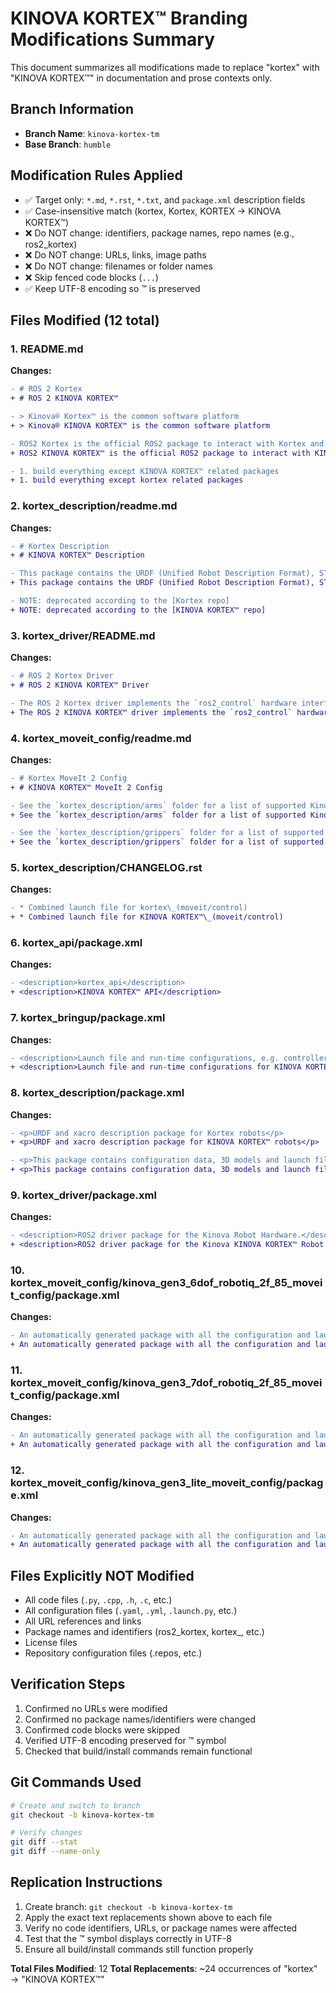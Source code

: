 # KINOVA KORTEX™ Branding Modifications Summary

This document summarizes all modifications made to replace "kortex" with "KINOVA KORTEX™" in documentation and prose contexts only.

## Branch Information
- **Branch Name**: `kinova-kortex-tm`
- **Base Branch**: `humble`

## Modification Rules Applied
- ✅ Target only: `*.md`, `*.rst`, `*.txt`, and `package.xml` description fields
- ✅ Case-insensitive match (kortex, Kortex, KORTEX → KINOVA KORTEX™)
- ❌ Do NOT change: identifiers, package names, repo names (e.g., ros2_kortex)
- ❌ Do NOT change: URLs, links, image paths
- ❌ Do NOT change: filenames or folder names
- ❌ Skip fenced code blocks (```...```)
- ✅ Keep UTF-8 encoding so ™ is preserved

## Files Modified (12 total)

### 1. README.md
**Changes:**
```diff
- # ROS 2 Kortex
+ # ROS 2 KINOVA KORTEX™

- > Kinova® Kortex™ is the common software platform
+ > Kinova® KINOVA KORTEX™ is the common software platform

- ROS2 Kortex is the official ROS2 package to interact with Kortex and its related products. It is built upon the Kortex API
+ ROS2 KINOVA KORTEX™ is the official ROS2 package to interact with KINOVA KORTEX™ and its related products. It is built upon the KINOVA KORTEX™ API

- 1. build everything except KINOVA KORTEX™ related packages
+ 1. build everything except kortex related packages
```

### 2. kortex_description/readme.md
**Changes:**
```diff
- # Kortex Description
+ # KINOVA KORTEX™ Description

- This package contains the URDF (Unified Robot Description Format), STL and configuration files for the Kortex-compatible robots.
+ This package contains the URDF (Unified Robot Description Format), STL and configuration files for the KINOVA KORTEX™-compatible robots.

- NOTE: deprecated according to the [Kortex repo]
+ NOTE: deprecated according to the [KINOVA KORTEX™ repo]
```

### 3. kortex_driver/README.md
**Changes:**
```diff
- # ROS 2 Kortex Driver
+ # ROS 2 KINOVA KORTEX™ Driver

- The ROS 2 Kortex driver implements the `ros2_control` hardware interface
+ The ROS 2 KINOVA KORTEX™ driver implements the `ros2_control` hardware interface
```

### 4. kortex_moveit_config/readme.md
**Changes:**
```diff
- # Kortex MoveIt 2 Config
+ # KINOVA KORTEX™ MoveIt 2 Config

- See the `kortex_description/arms` folder for a list of supported Kinova Kortex robots.
+ See the `kortex_description/arms` folder for a list of supported Kinova KINOVA KORTEX™ robots.

- See the `kortex_description/grippers` folder for a list of supported Kinova Kortex grippers.
+ See the `kortex_description/grippers` folder for a list of supported Kinova KINOVA KORTEX™ grippers.
```

### 5. kortex_description/CHANGELOG.rst
**Changes:**
```diff
- * Combined launch file for kortex\_(moveit/control)
+ * Combined launch file for KINOVA KORTEX™\_(moveit/control)
```

### 6. kortex_api/package.xml
**Changes:**
```diff
- <description>kortex_api</description>
+ <description>KINOVA KORTEX™ API</description>
```

### 7. kortex_bringup/package.xml
**Changes:**
```diff
- <description>Launch file and run-time configurations, e.g. controllers.</description>
+ <description>Launch file and run-time configurations for KINOVA KORTEX™, e.g. controllers.</description>
```

### 8. kortex_description/package.xml
**Changes:**
```diff
- <p>URDF and xacro description package for Kortex robots</p>
+ <p>URDF and xacro description package for KINOVA KORTEX™ robots</p>

- <p>This package contains configuration data, 3D models and launch files for Kortex arms and supported grippers</p>
+ <p>This package contains configuration data, 3D models and launch files for KINOVA KORTEX™ arms and supported grippers</p>
```

### 9. kortex_driver/package.xml
**Changes:**
```diff
- <description>ROS2 driver package for the Kinova Robot Hardware.</description>
+ <description>ROS2 driver package for the Kinova KINOVA KORTEX™ Robot Hardware.</description>
```

### 10. kortex_moveit_config/kinova_gen3_6dof_robotiq_2f_85_moveit_config/package.xml
**Changes:**
```diff
- An automatically generated package with all the configuration and launch files for using the gen3 with the MoveIt Motion Planning Framework
+ An automatically generated package with all the configuration and launch files for using the KINOVA KORTEX™ gen3 with the MoveIt Motion Planning Framework
```

### 11. kortex_moveit_config/kinova_gen3_7dof_robotiq_2f_85_moveit_config/package.xml
**Changes:**
```diff
- An automatically generated package with all the configuration and launch files for using the gen3 with the MoveIt Motion Planning Framework
+ An automatically generated package with all the configuration and launch files for using the KINOVA KORTEX™ gen3 with the MoveIt Motion Planning Framework
```

### 12. kortex_moveit_config/kinova_gen3_lite_moveit_config/package.xml
**Changes:**
```diff
- An automatically generated package with all the configuration and launch files for using the gen3_lite with the MoveIt Motion Planning Framework
+ An automatically generated package with all the configuration and launch files for using the KINOVA KORTEX™ gen3_lite with the MoveIt Motion Planning Framework
```

## Files Explicitly NOT Modified
- All code files (`.py`, `.cpp`, `.h`, `.c`, etc.)
- All configuration files (`.yaml`, `.yml`, `.launch.py`, etc.)
- All URL references and links
- Package names and identifiers (ros2_kortex, kortex_, etc.)
- License files
- Repository configuration files (.repos, etc.)

## Verification Steps
1. Confirmed no URLs were modified
2. Confirmed no package names/identifiers were changed
3. Confirmed code blocks were skipped
4. Verified UTF-8 encoding preserved for ™ symbol
5. Checked that build/install commands remain functional

## Git Commands Used
```bash
# Create and switch to branch
git checkout -b kinova-kortex-tm

# Verify changes
git diff --stat
git diff --name-only
```

## Replication Instructions
1. Create branch: `git checkout -b kinova-kortex-tm`
2. Apply the exact text replacements shown above to each file
3. Verify no code identifiers, URLs, or package names were affected
4. Test that the ™ symbol displays correctly in UTF-8
5. Ensure all build/install commands still function properly

**Total Files Modified**: 12
**Total Replacements**: ~24 occurrences of "kortex" → "KINOVA KORTEX™"
